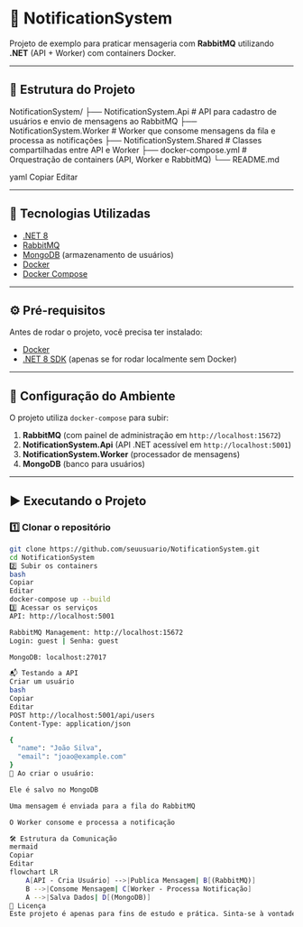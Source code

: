 # 📨 NotificationSystem

Projeto de exemplo para praticar mensageria com **RabbitMQ** utilizando **.NET** (API + Worker) com containers Docker.

---

## 📌 Estrutura do Projeto

NotificationSystem/
├── NotificationSystem.Api # API para cadastro de usuários e envio de mensagens ao RabbitMQ
├── NotificationSystem.Worker # Worker que consome mensagens da fila e processa as notificações
├── NotificationSystem.Shared # Classes compartilhadas entre API e Worker
├── docker-compose.yml # Orquestração de containers (API, Worker e RabbitMQ)
└── README.md

yaml
Copiar
Editar

---

## 🚀 Tecnologias Utilizadas

- [.NET 8](https://dotnet.microsoft.com/)
- [RabbitMQ](https://www.rabbitmq.com/)
- [MongoDB](https://www.mongodb.com/) (armazenamento de usuários)
- [Docker](https://www.docker.com/)
- [Docker Compose](https://docs.docker.com/compose/)

---

## ⚙️ Pré-requisitos

Antes de rodar o projeto, você precisa ter instalado:

- [Docker](https://www.docker.com/get-started)
- [.NET 8 SDK](https://dotnet.microsoft.com/download/dotnet/8.0) (apenas se for rodar localmente sem Docker)

---

## 📂 Configuração do Ambiente

O projeto utiliza `docker-compose` para subir:

1. **RabbitMQ** (com painel de administração em `http://localhost:15672`)
2. **NotificationSystem.Api** (API .NET acessível em `http://localhost:5001`)
3. **NotificationSystem.Worker** (processador de mensagens)
4. **MongoDB** (banco para usuários)

---

## ▶️ Executando o Projeto

### 1️⃣ Clonar o repositório
```bash
git clone https://github.com/seuusuario/NotificationSystem.git
cd NotificationSystem
2️⃣ Subir os containers
bash
Copiar
Editar
docker-compose up --build
3️⃣ Acessar os serviços
API: http://localhost:5001

RabbitMQ Management: http://localhost:15672
Login: guest | Senha: guest

MongoDB: localhost:27017

📬 Testando a API
Criar um usuário
bash
Copiar
Editar
POST http://localhost:5001/api/users
Content-Type: application/json

{
  "name": "João Silva",
  "email": "joao@example.com"
}
📌 Ao criar o usuário:

Ele é salvo no MongoDB

Uma mensagem é enviada para a fila do RabbitMQ

O Worker consome e processa a notificação

🛠 Estrutura da Comunicação
mermaid
Copiar
Editar
flowchart LR
    A[API - Cria Usuário] -->|Publica Mensagem| B[(RabbitMQ)]
    B -->|Consome Mensagem| C[Worker - Processa Notificação]
    A -->|Salva Dados| D[(MongoDB)]
📄 Licença
Este projeto é apenas para fins de estudo e prática. Sinta-se à vontade para adaptar e utilizar como base para seus próprios projetos.